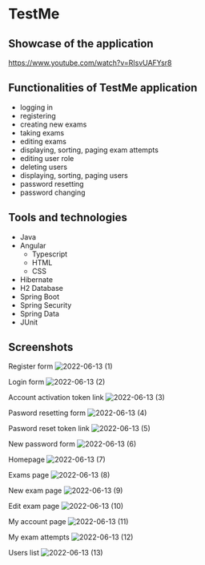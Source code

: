 # TestMe

## Showcase of the application
https://www.youtube.com/watch?v=RIsvUAFYsr8

## Functionalities of TestMe application
- logging  in
- registering 
- creating new exams
- taking exams
- editing exams
- displaying, sorting, paging exam attempts
- editing user role
- deleting users
- displaying, sorting, paging users
- password resetting
- password changing

## Tools and technologies
- Java
- Angular
  - Typescript
  - HTML
  - CSS
- Hibernate
- H2 Database
- Spring Boot
- Spring Security
- Spring Data
- JUnit

## Screenshots
Register form
![2022-06-13 (1)](https://raw.githubusercontent.com/DArchala/testMe/main/pictures/registry%20page.png)

Login form
![2022-06-13 (2)](https://raw.githubusercontent.com/DArchala/testMe/main/pictures/login%20page.png)

Account activation token link
![2022-06-13 (3)](https://raw.githubusercontent.com/DArchala/testMe/main/pictures/activation%20account%20token%20link%20mail.png)

Pasword resetting form
![2022-06-13 (4)](https://raw.githubusercontent.com/DArchala/testMe/main/pictures/password%20reset%20page.png)

Pasword reset token link
![2022-06-13 (5)](https://raw.githubusercontent.com/DArchala/testMe/main/pictures/password%20reset%20token%20link%20mail.png)

New password form
![2022-06-13 (6)](https://github.com/DArchala/testMe/blob/main/pictures/password%20change%20after%20reset%20page.png?raw=true)

Homepage
![2022-06-13 (7)](https://github.com/DArchala/testMe/blob/main/pictures/home%20page.png?raw=true)

Exams page
![2022-06-13 (8)](https://github.com/DArchala/testMe/blob/main/pictures/exams.png?raw=true)

New exam page
![2022-06-13 (9)](https://github.com/DArchala/testMe/blob/main/pictures/new%20exam.png?raw=true)

Edit exam page
![2022-06-13 (10)](https://github.com/DArchala/testMe/blob/main/pictures/edit%20exam.png?raw=true)

My account page
![2022-06-13 (11)](https://github.com/DArchala/testMe/blob/main/pictures/my%20account.png?raw=true)

My exam attempts
![2022-06-13 (12)](https://github.com/DArchala/testMe/blob/main/pictures/my%20exam%20attempts.png?raw=true)

Users list
![2022-06-13 (13)](https://github.com/DArchala/testMe/blob/main/pictures/users%20list.png?raw=true)